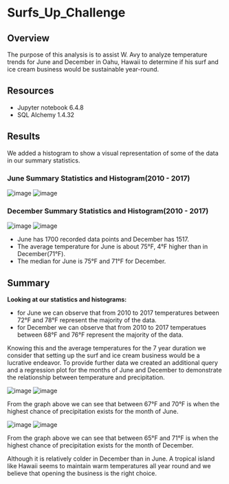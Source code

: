 # Surfs_Up_Challenge

## Overview
The purpose of this analysis is to assist W. Avy to analyze temperature trends for June and December in Oahu, Hawaii to determine if his surf and ice cream business would be sustainable year-round.
## Resources

- Jupyter notebook 6.4.8
- SQL Alchemy 1.4.32

## Results

We added a histogram to show a visual representation of some of the data in our summary statistics.

### June Summary Statistics and Histogram(2010 - 2017)
![image](https://user-images.githubusercontent.com/110706169/196061922-4b404c4a-e2f8-4927-ab64-88fb55b3c4d2.png)
![image](https://user-images.githubusercontent.com/110706169/196062549-5b5d8515-6063-469f-ad78-63eb3d37e7ee.png)

### December Summary Statistics and Histogram(2010 - 2017)
![image](https://user-images.githubusercontent.com/110706169/196061929-94ceee20-e006-46e7-b2e5-26c95de59407.png)
![image](https://user-images.githubusercontent.com/110706169/196062585-22d2ae32-2cad-49e5-83d8-9f368fae2cca.png)

- June has 1700 recorded data points and December has 1517.
- The average temperature for June is about 75&deg;F, 4&deg;F higher than in December(71&deg;F).
- The median for June is 75&deg;F and 71&deg;F for December.

## Summary
**Looking at our statistics and histograms:** 
- for June we can observe that from 2010 to 2017 temperatures between 72&deg;F and 78&deg;F represent the majority of the data.
- for December we can observe that from 2010 to 2017 temperatues between 68&deg;F and 76&deg;F represent the majority of the data.

Knowing this and the average temperatures for the 7 year duration we consider that setting up the surf and ice cream business would be a lucrative endeavor. To provide further data we created an additional query and a regression plot for the months of June and December to demonstrate the relationship between temperature and precipitation.

![image](https://user-images.githubusercontent.com/110706169/196075730-1e9247c7-a719-4e7b-a77a-e15998e3d4c5.png)
![image](https://user-images.githubusercontent.com/110706169/196074921-b0e30032-bac1-4a76-91a4-95bab63b4b08.png)

From the graph above we can see that between 67&deg;F and 70&deg;F is when the highest chance of precipitation exists for the month of June.

![image](https://user-images.githubusercontent.com/110706169/196075794-99eb1842-abd3-47ee-b8d6-a86025defbe1.png)
![image](https://user-images.githubusercontent.com/110706169/196074964-8b4f0a9b-c6d2-4ec8-bcec-c56cc5909d18.png)

From the graph above we can see that between 65&deg;F and 71&deg;F is when the highest chance of precipitation exists for the month of December.

Although it is relatively colder in December than in June. A tropical island like Hawaii seems to maintain warm temperatures all year round and we believe that opening the business is the right choice.


